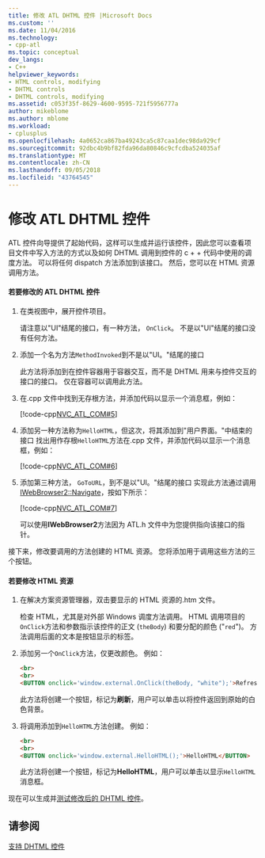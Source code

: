 ```yaml
---
title: 修改 ATL DHTML 控件 |Microsoft Docs
ms.custom: ''
ms.date: 11/04/2016
ms.technology:
- cpp-atl
ms.topic: conceptual
dev_langs:
- C++
helpviewer_keywords:
- HTML controls, modifying
- DHTML controls
- DHTML controls, modifying
ms.assetid: c053f35f-8629-4600-9595-721f5956777a
author: mikeblome
ms.author: mblome
ms.workload:
- cplusplus
ms.openlocfilehash: 4a0652ca867ba49243ca5c87caa1dec98da929cf
ms.sourcegitcommit: 92dbc4b9bf82fda96da80846c9cfcdba524035af
ms.translationtype: MT
ms.contentlocale: zh-CN
ms.lasthandoff: 09/05/2018
ms.locfileid: "43764545"
---
```

# <a name="modifying-the-atl-dhtml-control"></a>修改 ATL DHTML 控件

ATL 控件向导提供了起始代码，这样可以生成并运行该控件，因此您可以查看项目文件中写入方法的方式以及如何 DHTML 调用到控件的 c + + 代码中使用的调度方法。 可以将任何 dispatch 方法添加到该接口。 然后，您可以在 HTML 资源调用方法。

#### <a name="to-modify-the-atl-dhtml-control"></a>若要修改的 ATL DHTML 控件

1. 在类视图中，展开控件项目。

   请注意以"UI"结尾的接口，有一种方法， `OnClick`。 不是以"UI"结尾的接口没有任何方法。

2. 添加一个名为方法`MethodInvoked`到不是以"UI。"结尾的接口

   此方法将添加到在控件容器用于容器交互，而不是 DHTML 用来与控件交互的接口的接口。 仅在容器可以调用此方法。

3. 在.cpp 文件中找到无存根方法，并添加代码以显示一个消息框，例如：

   [!code-cpp[NVC_ATL_COM#5](../atl/codesnippet/cpp/modifying-the-atl-dhtml-control_1.cpp)]

4. 添加另一种方法称为`HelloHTML`，但这次，将其添加到"用户界面。"中结束的接口 找出用作存根`HelloHTML`方法在.cpp 文件，并添加代码以显示一个消息框，例如：

   [!code-cpp[NVC_ATL_COM#6](../atl/codesnippet/cpp/modifying-the-atl-dhtml-control_2.cpp)]

5. 添加第三种方法， `GoToURL`，到不是以"UI。"结尾的接口 实现此方法通过调用[IWebBrowser2::Navigate](https://msdn.microsoft.com/library/aa752133.aspx)，按如下所示：

   [!code-cpp[NVC_ATL_COM#7](../atl/codesnippet/cpp/modifying-the-atl-dhtml-control_3.cpp)]

   可以使用**IWebBrowser2**方法因为 ATL.h 文件中为您提供指向该接口的指针。

接下来，修改要调用的方法创建的 HTML 资源。 您将添加用于调用这些方法的三个按钮。  

#### <a name="to-modify-the-html-resource"></a>若要修改 HTML 资源

1. 在解决方案资源管理器，双击要显示的 HTML 资源的.htm 文件。

   检查 HTML，尤其是对外部 Windows 调度方法调用。 HTML 调用项目的`OnClick`方法和参数指示该控件的正文 (`theBody`) 和要分配的颜色 ("`red`")。 方法调用后面的文本是按钮显示的标签。

2. 添加另一个`OnClick`方法，仅更改颜色。 例如：

    ```html
    <br>
    <br>
    <BUTTON onclick='window.external.OnClick(theBody, "white");'>Refresh</BUTTON>
    ```

   此方法将创建一个按钮，标记为**刷新**，用户可以单击以将控件返回到原始的白色背景。

3. 将调用添加到`HelloHTML`方法创建。 例如：

    ```html
    <br>  
    <br>  
    <BUTTON onclick='window.external.HelloHTML();'>HelloHTML</BUTTON>  
    ```

   此方法将创建一个按钮，标记为**HelloHTML**，用户可以单击以显示`HelloHTML`消息框。

现在可以生成并[测试修改后的 DHTML 控件](../atl/testing-the-modified-atl-dhtml-control.md)。

## <a name="see-also"></a>请参阅

[支持 DHTML 控件](../atl/atl-support-for-dhtml-controls.md)
